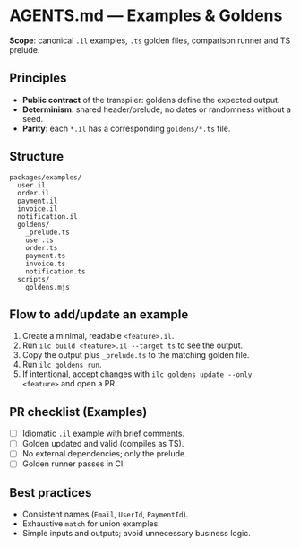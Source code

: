# AGENTS.md — Examples & Goldens

**Scope**: canonical `.il` examples, `.ts` golden files, comparison runner and TS prelude.

## Principles

- **Public contract** of the transpiler: goldens define the expected output.
- **Determinism**: shared header/prelude; no dates or randomness without a seed.
- **Parity**: each `*.il` has a corresponding `goldens/*.ts` file.

## Structure

```tree
packages/examples/
  user.il
  order.il
  payment.il
  invoice.il
  notification.il
  goldens/
    _prelude.ts
    user.ts
    order.ts
    payment.ts
    invoice.ts
    notification.ts
  scripts/
    goldens.mjs
```

## Flow to add/update an example

1. Create a minimal, readable `<feature>.il`.
2. Run `ilc build <feature>.il --target ts` to see the output.
3. Copy the output plus `_prelude.ts` to the matching golden file.
4. Run `ilc goldens run`.
5. If intentional, accept changes with `ilc goldens update --only <feature>` and open a PR.

## PR checklist (Examples)

- [ ] Idiomatic `.il` example with brief comments.
- [ ] Golden updated and valid (compiles as TS).
- [ ] No external dependencies; only the prelude.
- [ ] Golden runner passes in CI.

## Best practices

- Consistent names (`Email`, `UserId`, `PaymentId`).
- Exhaustive `match` for union examples.
- Simple inputs and outputs; avoid unnecessary business logic.
